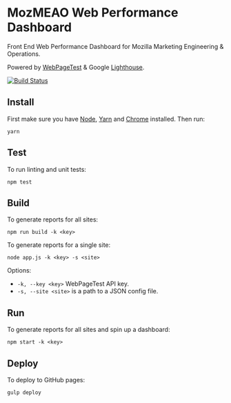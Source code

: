 # MozMEAO Web Performance Dashboard

Front End Web Performance Dashboard for Mozilla Marketing Engineering & Operations.

Powered by [WebPageTest](https://www.webpagetest.org/) & Google [Lighthouse](https://developers.google.com/web/tools/lighthouse/).

[![Build Status](https://travis-ci.org/mozmeao/performance-dashboard.svg?branch=master)](https://travis-ci.org/mozmeao/performance-dashboard)

## Install

First make sure you have [Node](https://nodejs.org/), [Yarn](https://yarnpkg.com/) and [Chrome](https://www.google.com/chrome/) installed. Then run:

```
yarn
```

## Test

To run linting and unit tests:

```
npm test
```

## Build

To generate reports for all sites:

```
npm run build -k <key>
```

To generate reports for a single site:

```
node app.js -k <key> -s <site>
```

Options:

- `-k, --key <key>` WebPageTest API key.
- `-s, --site <site>` is a path to a JSON config file.

## Run

To generate reports for all sites and spin up a dashboard:

```
npm start -k <key>
```

## Deploy

To deploy to GitHub pages:

```
gulp deploy
```
